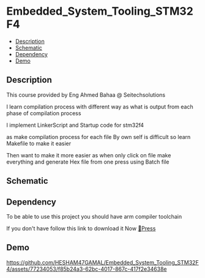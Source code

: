 # Embedded_System_Tooling_STM32F4
- [Description](#Description)
- [Schematic](#Schematic)
- [Dependency](#Dependency)
- [Demo](#Demo)


## Description
<p>This course provided by Eng Ahmed Bahaa @ Seitechsolutions </p>
<p>I learn compilation process with different way as what is output from each phase of compilation process  </p>
<p>I implement LinkerScript and Startup code for stm32f4 </p>
<p>as make compilation process for each file By own self is difficult so learn Makefile to make it easier </p>
<p>Then want to make it more easier as when only click on file make everything and generate Hex file from one press using Batch file</p>

## Schematic


## Dependency 
<p>To be able to use this project you should have arm compiler toolchain</p>
<P>If you don't have follow this link to download it Now <a href="https://developer.arm.com/downloads/-/gnu-rm">🔗Press</a> <p>

## Demo

https://github.com/HESHAM47GAMAL/Embedded_System_Tooling_STM32F4/assets/77234053/f85b24a3-62bc-4017-867c-417f2e34638e



